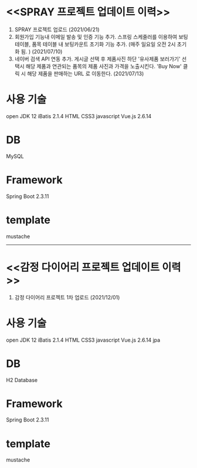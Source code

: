 # <<SPRAY 프로젝트 업데이트 이력>>
1. SPRAY 프로젝트 업로드 (2021/06/21)
2. 회원가입 기능내 이메일 발송 및 인증 기능 추가. 
   스프링 스케줄러를 이용하여 보팅 테이블, 품목 테이블 내 보팅카운트 초기화 기능 추가. (매주 일요일 오전 2시 초기화 됨. ) (2021/07/10)
3. 네이버 검색 API 연동 추가. 
   게시글 선택 후 제품사진 하단 '유사제품 보러가기' 선택시 해당 제품과 연관되는 품목의 제품 사진과 가격을 노출시킨다. 
   'Buy Now' 클릭 시 해당 제품을 판매하는 URL 로 이동한다. (2021/07/13)
   
# 사용 기술
open JDK 12
iBatis 2.1.4
HTML
CSS3
javascript
Vue.js 2.6.14

# DB
MySQL

# Framework
Spring Boot 2.3.11

# template
mustache  

--- 

# <<감정 다이어리 프로젝트 업데이트 이력>>
1. 감정 다이어리 프로젝트 1차 업로드 (2021/12/01)
   
# 사용 기술
open JDK 12
iBatis 2.1.4
HTML
CSS3
javascript
Vue.js 2.6.14
jpa

# DB
H2 Database

# Framework
Spring Boot 2.3.11

# template
mustache  
   
   
   

   
   
